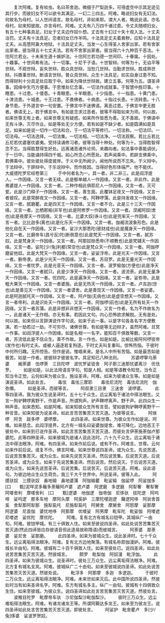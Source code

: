 <!-- { "loadSidebar": true } -->
　　复次阿难。复有啖虫。名曰茶舍迦。微细于尸梨迦多。可得虚空中示其足迹见其行步。而彼妇女不可以欲令其满足。一幻二三四五。阿难。略说妇女有无幻法。何故名为母村。以人世间语言。故名母村。非如来耶。谓大人者。略说此语。亦名母村。如来知彼故。亦言母村。阿难。丈夫有八万四千诸过患。令丈夫随顺妇女。有五十七种事具足。妇女于丈夫边作奴仆想。丈去有十幻过十失十观入法。十丈夫治罚。丈夫有十法具足。恋者妇女已作羊鸣。十法具足丈夫着粪秽。应知十法具足丈夫。从高堕阿鼻大地狱。十法具足丈夫。当发一心生得圣人舍家出家。若有舍家出家者。彼当得五十七丈夫法。若有不舍家出家者。彼当得六十九种百千恶法。十住阿兰若业。十未来生道十嫉妒法。十住阿兰若功德一世间印。十眷属。十因处。十趣事。十世间希有法。十一切事。十尼干子语。十世智辩。何等为十。无谄平等世辩。不观世辩。妄失世辩。胜众具世辩。当恕几世辩。当勤求世辩。胜成熟世辩。抖擞事世辩。断语言世辩。普众具世辩。众生十法具足。如实自身过患不知。而得财利十分具足处应取于中。如来为降伏世辩故。建立五事。何等为五。谓圣谛事。因缘中生巧方便事。于思惟处忆念事。一切法作成就事。于智慧中胜印事。十瞎患。十过患。十偻患。十青眼患。十羊眼患。十少指患。十一指患。十黄门患。十津流患。十城患。十王过患。不畏佛者。十病患。十指过长患。十流转患。十八身节患。于外道言中一句安置。于佛言中不迷佛语。离恶过患。于佛言中更无胜者。佛语无上。若于佛言中。有如是念求过恶者。彼等不得取如来为师。何以故。如来世尊无有上者。如来世尊无有疑惑。如来所作皆悉为善。无不善故。于佛语中无有斗诤。灭尽作业。如是等处无少方便。若有如是不缺少者。如是圆满如是具足。如来如是说一切作一切法和合。于一切法平等修行。一切法称。一切法印。一切法母。一切法选择。一切法集。一切法相。一切法净。一切法观察。若比丘若比丘尼若优婆塞优婆夷。受持读诵修习者。彼等当得十种处。何等为十。当得胜智得念不忘。当得胜慧得生好处。远离诸恶诸外论师。来趣向者。如法事中善能调伏。于一日中。当能诵持得四千偈。如心所念心所愿处。若声闻乘中。若辟支佛乘中。若佛乘中。彼处彼处得度彼岸。于义中无所阙少。闻他所说而不忘失。于义辩中。于法辩中。于辞辩中。于乐说辩中。而作胜因。当得好色形体端严。他不能伏。
大威德陀罗尼经卷第三
　　于中何者名为一。其一者。非二非三。此是阎浮提人。一作因缘。又言一者无续。此是郁单越人一作因缘。又言一者。非此作。此是弗婆提人一作因缘。又言一者。二种作相此俱耶尼人一作因缘。又言一者。灭可爱。此是沙门释子一作因缘。又言一者。善生面。此覆钵足夜叉一作因缘。又言一者彼叹。此是常醉夜叉一作因缘。又言一者。阿鞞啰蒲。此是持发夜叉一作因缘。又言一者。腻磨瞿。此是四天王一作因缘。又言一者不合。此是三十三天一作因缘。又言一者。比栖那榆(非军也)此是阿修罗一作因缘。又言一者。涅阇阿奴(舍也)此是夜摩天一作因缘。又言一者。比婆大奴(诤斗也)此是兜率天一作因缘。又言一者。比比迦多(离也)此是化乐天一作因缘。又言一者。伽阇流波象形色。此是他化自在天一作因缘。又言一者。娑沙大那悉陀(彼财成也)此是魔身天一作因缘。又言一者。比磨帝车(昌兮反)陀(断倒意也)此是梵天一作因缘。又言一者。腻苏奴。此是梵身天一作因缘。又言一者。阿那奴赊悉帝(不顺教也)此是梵辅天一作因缘。又言一者。娑陀[少/兔]利都(常空也)此是梵众天一作因缘。又言一者。阿伽啰磨娑他奴。此是大梵天一作因缘。又言一者。娑娑浮帝。此是光天一作因缘。又言一者。删帝隶。此是少光天一作因缘。又言一者。苏目罗。此是无量光天一作因缘。又言一者忧罗。此是光音天一作因缘。又言一者。波罗榆伽(方便也)此是净天一作因缘。又言一者腻只。此是少净天一作因缘。又言一者。波流荼。此是无量净天一作因缘。又言一者。忧四陀。此是遍净天一作因缘。又言一者。娑弥帝。此是粗大果天一作因缘。又言一者婆施。此是无热天一作因缘。又言一者。卢吉迦(世也)此是善见天一作因缘。又言一者谟舍。此是善现天一作因缘。又言一者娑婆。此是阿迦腻吒天一作因缘。又言一者。阿卢伽(无病也)此是虚空想天一作因缘。又言一者帝利。此是识处天一作因缘。又言一者。阿伽啰(前也)此是无所有处天一作因缘。又言一者苏蒲。此是非想非非想天一作因缘。又言一作者。名为不作故名为一。此是诸天一无作相。亦无有事。若因此文句。内心恐怖欲求解脱。无有是处。何以故。如来但以言辞演说作字句说。如来于此一事。以是字句各各名字方便敷演。若一劫若过一劫。不可穷尽。诸佛世尊。有如是等无边辩才。虽然阿难。旦冥一作事。如阎浮提人一作因缘。如是名相一一名字。能知百千俱致等数。又言一者。苏流低此是不信众生。善不作故。言一作也。如是如是。比榆比榆阿何啰拔帝(发作也)有时丈夫。或被人逼逐若复狗逐。于时丈夫叫复重叫。惊怖热恼。于彼时中何所归趣。无所悾告。但作是说。惟唱来来。是名人中所有苦恼。如是最苦如是极苦。如是一作者。彼彼辩才彼彼名字。具足知已八种法则。
　　苏婆啰拏乌荼婆　　阇荼婆　佉啰荼　三目陀啰　波忧罗娑徒舍　阿子那三迷那忧婆离沙　优佉罗。
　　如是如是。以此法用语言字句。知是人相。如是等语教令知觉。当令正知当令正觉。云何如来为彼众生。施设圣谛。阿难。如来为彼诸众生等。如是如是演说圣谛。如此处言。
　　毒佉　毒佉三摩耶　　毒佉尼流陀　毒佉尼流陀　伽弥儞。
　　如是圣谛。而彼等言。
　　阿叔隶三目隶　三迷舍　波啰婆。
　　此等四圣谛。我为彼众生说圣谛时。五十七千众生。远尘离垢于诸法中得法眼生。又言一狗驴鞞啰离野干。作是声音。所谓狗声。驴声鞞啰离声。野干声。此四众生一种声音。如来悉知。如是阿难。如来知彼众生所有言音。譬如彼狗驴鞞啰离野干一种言音。如来知彼为说圣谛。如此言苦苦集苦灭苦灭道。为彼等说言。
　　阿侯啰　阿含　跋多啰　婆啰摩。
　　此四圣谛。如来世尊。为彼众生作如是说。阿难。如来慈念。此阎浮提界。北方有一城名曰娑婆伽提舍。难可降化。边地恶王于彼处中。如来到已说作圣谛。如此言苦苦集苦灭苦灭道。而彼处言伊荼施荼伽卢那婆陀。此等四种圣谛。如来彼城为是诸人说此法时。六十九千众生。远尘离垢于诸法中得法眼净。阿难。有四圣谛。如来作前后说。或有不作。阿难言。世尊。云何如来作前后说。或复不作。佛言阿难。如来世尊说四圣谛。或为众生。先说苦道。后说苦苦集苦灭。或为众生。如来先说苦灭圣谛。然后说苦集。后说苦灭道。后说苦圣谛。或为众生。如来于先说苦集圣谛。然后说苦。然后说灭。于后说苦灭道。或为众生。如来先说苦圣谛。后说苦集。后说苦灭。后说苦灭道。阿难。设此语句。为彼边地众生众生荷负。我三千大千世界中。所说圣谛。彼等入此。
　　阿摸驮奴　三摸驮奴　鼻地输　鼻地婆蒲　阿伽输瞿　毗娑输　伽娑啰　阿娑伽多[口　　甄]泥咩泥多簸多荼簸阿卢婆　遮卢婆　阿逻磨　多逻磨　阿犁奢　奢犁奢　阿喽舍利　摩喽舍利　[口　　甄]逻婆　地伽逻　伽帝伽　尼侈驮　拔陀逻　阿呜啼　娑呜逻　那多车地　摩阿头摩　阿奚妒　三摩陀嘙迦逻　簸逻阿哆　阿驮舍首奚　舍犁那阿犁那　施犁虱吒　尼施犁虱吒　阿舅舍　摩舅舍　阿怒摩　娑那摩　阿逻婆　尼首伽　婆忧地哆　阿那摩　优喽娑　阿男摩　毗车陀　毗娑伽　阿喽遮　尼喽遮　娑优陀　摩优陀。
　　阿难。复有北方有城名曰铠甲。其城纵广一由旬。阿难。彼铠甲城。有三十俱致人住。如来至彼说四圣谛。如此处说苦苦集苦灭苦灭道(然此四谛皆应存彼语音但此逐易故称隋语)而彼城言。
　　阿荼婆　那荼婆　娑尼舍　娑那磨。
　　此四圣谛。如来为彼城众生。说此圣谛时。七十千众生。远尘离垢得法眼净。阿难。复有北方边地聚落。有城名祢耶伽漫妒。阿难。彼城长半由旬。阿难。彼城有二十百千俱致人住。如来至彼处已。说四圣谛。如此处说苦苦集苦灭苦灭道。然彼城言。
　　颇罗　毗梨伽　阿奴漫　毗浮伽。
　　此四圣谛。如来为彼城众生。说圣谛时。彼处三万众生。远尘离垢得法眼净。阿难。北方复有城名支岚。阿难。彼城纵广二十由旬。如来至彼城说四圣谛。如此处说苦苦集苦灭苦灭道。然彼处说。
　　毗浮多　阿那摩　多迦　多逻迦。
　　于彼时二万众生。远尘离垢得法眼净。阿难。未来世如来灭后。此中国所说四圣谛。然彼处时当有如来圣谛名字。阿难。东方有城名多主。纵广一由旬。彼城有十四俱致众生住。如来至彼城。为彼众生。说四圣谛如此处言苦苦集苦灭苦灭道。然彼处言。
　　波稚目陀罗　毗摩帝车驮　沙尼伽梨沙毗伽梨沙。
　　彼时三万众生。远尘难垢得法眼生。阿难。有诸龙诸龙王等。所谓阿耨达多龙王。如来至为彼龙王。说四圣谛如此处言苦苦集苦灭苦灭道。即彼处言。
　　阿娑护　毗舍瞿卢　多[少/兔]侈婆　娑波罗贺奴。
